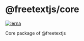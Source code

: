 # @freetextjs/core
[![lerna](https://img.shields.io/badge/maintained%20with-lerna-cc00ff.svg)](https://lernajs.io/)

Core package of @freetextjs

